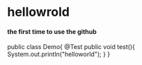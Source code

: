 # hellowrold
#### the first time to use the github
public class Demo{
    @Test
    public void test(){
      System.out.println("helloworld");
    }
}
